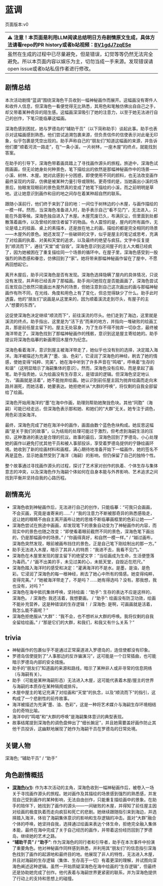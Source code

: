 # 蓝调
页面版本:v0
 

| :warning: 注意！本页面是利用LLM阅读总结明日方舟剧情原文生成，具体方法请看repo的PR history或者b站视频：[BV1gdJ7zqESe](https://www.bilibili.com/video/BV1gdJ7zqESe/)         |
|:----------------------------|
| 虽然在生成的过程中已尽量避免，但是错误，幻觉等等仍然无法完全避免。所以本页面内容以娱乐为主，切勿当成一手来源。发现错误请open issue或者b站私信作者进行修改。|



## 剧情总结
本次活动剧情“蓝调”围绕深海色干员收到一幅神秘画作而展开。这幅画没有寄件人和收件人信息，但深海色一看便觉得无比熟悉，其用色和笔触仿佛出自自己之手，却又带着某种奇异的陌生感。这幅画深深吸引了她的注意力，以至于她无法进行自己的创作，下笔只能临摹这幅画。

深海色感到困扰，她与罗德岛的“辅助干员”（以下简称助手）谈起此事。助手也表示对这幅画感到熟悉。他们尝试追溯包裹来源，但负责信件的信使表示对此毫无印象，似乎包裹是凭空出现的。助手声称自己的“朋友们”知道这幅画的来源，并告诉他们要“顺着河流一路走”，在“一条小溪，一片树林，一座木屋”的终点，就能找到答案。

在助手的引导下，深海色带着画具踏上了寻找画作源头的旅程。旅途中，深海色试图画画，但无论她身处何种景色，笔下描绘出的依然是那幅神秘画作中的场景——小溪、树林、木屋。她对此感到十分困惑，即使使用不同的颜料，也无法改变画作最终呈现的内容，仿佛是被某种力量引导或限制。更奇怪的是，当她画出小溪的场景后，抬眼发现眼前的景色竟然真的变成了她笔下描绘的小溪，而之前明明是草地。这让她意识到画作和目的地之间存在着某种超自然的联系。

跟随小溪前行，他们终于来到了目的地：一间位于树林边的小木屋，与画作描绘的一模一样。然而，当深海色准备进入时，助手表示自己“看不见门”，无法进入，只能在外面等候。深海色独自进入了木屋。木屋荒废已久，布满灰尘，但里面到处都散落着画作，以及曾经的居住者留下的物品。令人震惊的是，屋内的所有画作，无论是墙上的挂画、桌上的素描本，还是放在地上的画，描绘的都是完全相同的场景——木屋外的景色。她还发现了一些破碎的文字，似乎是屋主的笔记或思考，充满了对绘画的执着、对美和天堂的追求，以及最终的绝望与疯狂。文字中反复提到“顺流而下”，通往“天堂”或“自毁”。深海色意识到这间屋子的主人大概已经疯了，因为她被困在了重复描绘同一个场景的循环中。在屋子里，深海色感受到一股强烈的熟悉感和眷恋，仿佛回到了“家”。她将带来那幅神秘画作留在了屋中，不愿再回想起它。

离开木屋后，助手问深海色是否有发现。深海色选择隐瞒了屋内的具体情况，只说没有发现，并声称已经丢弃了那幅画。助手询问她现在是否能画画了，深海色尝试后发现自己依然只能画出木屋外的场景，但她注意到自己这次画出的画与那幅神秘画作有所不同，在光线、角度和用色上有了变化，但总觉得缺少了什么。助手此时透露，他的“朋友们”说画是从这里来的，因为顺着溪流走到尽头，有屋子的主人“想要的东西”。

这促使深海色决定继续“顺流而下”，前往溪流的尽头。他们走到了海边，这里就是溪流的终点。助手指出，这里是为“活下去”而来的地方，并指向一堆破败的绘画工具，那是前任屋主留下的。屋主无处容身，为了生存不得不抛弃一切杂念，最终被海洋带走了。深海色找到了那幅神秘画作的残骸，意识到这是屋主寄给她的。助手提议将深海色临摹的新画寄回木屋作为纪念。

深海色看着海洋，意识到屋主被海洋带走了，她似乎也没有别的选择，决定踏入海洋。海洋被描述为充满了“墨、油、色彩”，它浸润了深海色的神经，刷去了她的情感，使她变得“纯粹、完美”。她在海中听到了许多声音在“鸣唱”，呼唤着“生存的和谐”（这明显暗示了海嗣集体的意识）。然而，深海色没有应和，而是拿起了画笔。助手指责她，认为绘画没有生存意义，是错误的逻辑。但深海色坚定地认为，“画画就是活着”，她不能抛弃绘画。她认识到前任屋主因为抛弃绘画而走向末路并溺死，而她活着，她要表达。她拒绝听从“大群的呼唤”，将仅剩的自我全部留给了绘画。

深海色开始用海洋的“墨”在海中作画，助理则帮助她聚拢色块。其他“同胞”（海嗣）可能已经走远，但深海色表示那和她、和她们的“大群”无关。她专注于调色，用色彩渲染海洋。

最终，深海色完成了她在海洋中的画作，画面由数个蓝色色块构成。她反思这幅画“是关于我们的故事”，认为结局的处理可能过于激烈，但考虑到海嗣生活的压抑，这种激进的表达是合理的抗议。故事的最后，深海色回到了罗德岛，小心处理她的画作以避免打扰其他干员和被人事部投诉，享受着罗德岛提供的宁静绘画环境。她收到了新的绘画材料和画框，满心期待地准备开始下一幅画作，她的签名不再是蓝色，显示她虽然受到了海洋（海嗣）的影响，但仍保留了自己的独特个性。

整个故事通过寻找画作源头的过程，探讨了艺术家对创作的执着、个体生存与集体意志的冲突，以及深海色作为海嗣个体如何在自身本能与外界影响、艺术追求之间找到平衡并坚持自我的心路历程。
## 剧情高光
- 深海色收到神秘画作后，无法进行自己的创作，只能临摹：“可我只会画画，不会买画，究竟是谁寄来的......” / “我的注意力不断被那奇异的熟悉感吸走，这让她的眼睛不由自主离开画布让她的思维不断临摹画框里的色彩让她——”
- 深海色尝试在旅途中画画，却发现笔下的景象自动变为了神秘画作的内容，而现实中的景色也随之改变：“即使看着眼前截然不同的景色，深海色笔下画出的，仍是那幅画中的场景。” / “你画得真好，和自然一模一样。” / “越过画布，深海色突然发现，眼前被画布挡住的景色，正是自己笔下刚绘制出的那一方。”
- 助手无法进入木屋，暗示了其非人的特质：“我进不去，我看不见门。”
- 深海色在木屋里发现的屋主留下的绝望文字：“当绘画成为生命，生活便堕落为毒药。” / “画不出美的手，未见过美的心，未抵天堂，自毁近在咫尺。”
- 深海色踏入海洋时的感受和决定：“灌满海洋的不是水。是墨，是油，是色彩。它浸润了深海色的每一根神经，刷去了她心中所有的情感。她变得纯粹，变得完美。” / “她被海洋带走了，不是吗？......她有得选吗？没有。那我想，我也没有，对吗？”
- 深海色在海中抵抗集体呼唤，坚持绘画：“助手”: 生存的表达不应是这样的，深海色。 / 深海色: 我还活着，我想要画。 / “助手”: 绘画没有防卫功效，绘画不能补充营养，这是种错误的生存逻辑！ / 深海色: 是啊，可画画就是活着，我怎么能不画呢？”
- 深海色拒绝服从“大群”：“我不会，也不想听从大群的呼唤。我将仅剩的自我全留给绘画。” / “那是它们的大群，和我们，和我又有什么关系？”
## trivia
- 神秘画作的包裹似乎不是通过正常渠道进入罗德岛的，连信使都没有印象。
- 罗德岛信使提到了“人事那边的反诈骗演习”，这可能是一个日常插曲，也可能暗示罗德岛内部的安全措施。
- 助手的“朋友们”知道画的来源和路线，暗示了某种非人或非寻常的信息网络（与海嗣有关）。
- 助手（可能是某种海嗣形态）无法进入木屋，这可能代表着木屋/屋主的世界与海嗣的本质存在某种隔阂或排斥。
- 木屋中屋主的笔记充满了对绘画和“天堂”的执念，以及“顺流而下”的指引，这构成了一个悲剧性的前传故事。
- 海洋被描述为充满“墨、油、色彩”，这是一种将艺术媒介与海嗣生存环境相结合的奇特比喻。
- 海洋中的“鸣唱”和“大群的呼唤”是海嗣集体意识的典型表现。
- 故事结尾提到深海色的调色盘伸出了“细长腕足”，并且她需要盖好画作防止其他干员投诉，这幽默地展现了她作为海嗣干员在罗德岛的日常处境。
## 关键人物
深海色; “辅助干员” / “助手”
## 角色剧情概括
-   **[深海色](../char_v3/char_110_deepcl.md)([v1](../chars/char_110_deepcl.md))**: 作为本次活动的主角，深海色收到一幅神秘画作后，被卷入一场关于寻找画作源头的旅程。她对画作及其描绘的场景感到强烈的熟悉感，并发现自己受到画作的某种影响，无法自由创作，只能重复描绘画中的景象。在助手的陪伴下，她找到了画作的源头——一间破败的木屋，并得知了前任屋主因对绘画的极度执着而走向疯狂和死亡的悲剧。她继续跟随指引来到海边，并选择踏入海洋，体验了海嗣集体意识的影响和生存逻辑的冲击。面对“大群”融合个体的呼唤，她坚持自我，选择通过绘画来表达个体生命，拒绝完全融入集体本能，最终在海中完成了关于自己经历的画作，并带着这份经历回到了罗德岛，继续她的艺术之路。
-   **“辅助干员” / “助手”**: 作为深海色的同行者和引导者，助手在本次事件中扮演了重要角色。他对神秘画作同样感到熟悉，并利用其“朋友们”的信息指引深海色找到了画作的起源地和最终目的地。他展现了非人的特性，无法进入木屋，并且对海嗣的生存逻辑（集体、生存高于一切）有着更深的理解，并试图向深海色阐述这种逻辑。虽然一开始质疑深海色在海中绘画的“生存逻辑”，但最终还是协助她完成了创作。他代表着与海嗣世界更紧密的联系，并为深海色提供了行动上的支持和思想上的碰撞。